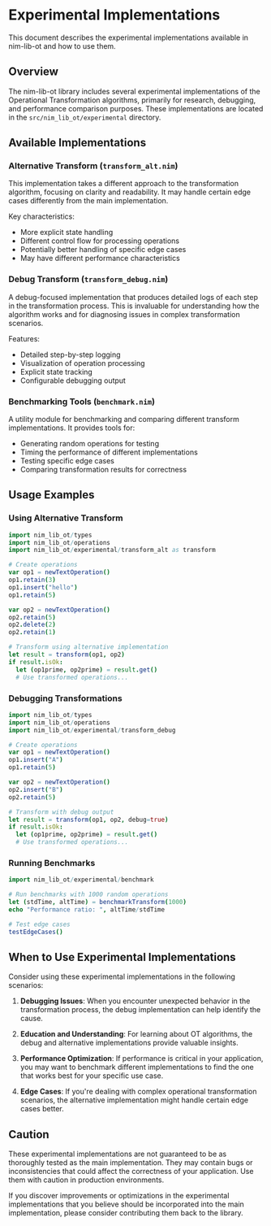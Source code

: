 # Experimental Implementations

This document describes the experimental implementations available in nim-lib-ot and how to use them.

## Overview

The nim-lib-ot library includes several experimental implementations of the Operational Transformation algorithms, primarily for research, debugging, and performance comparison purposes. These implementations are located in the `src/nim_lib_ot/experimental` directory.

## Available Implementations

### Alternative Transform (`transform_alt.nim`)

This implementation takes a different approach to the transformation algorithm, focusing on clarity and readability. It may handle certain edge cases differently from the main implementation.

Key characteristics:
- More explicit state handling
- Different control flow for processing operations
- Potentially better handling of specific edge cases
- May have different performance characteristics

### Debug Transform (`transform_debug.nim`)

A debug-focused implementation that produces detailed logs of each step in the transformation process. This is invaluable for understanding how the algorithm works and for diagnosing issues in complex transformation scenarios.

Features:
- Detailed step-by-step logging
- Visualization of operation processing
- Explicit state tracking
- Configurable debugging output

### Benchmarking Tools (`benchmark.nim`)

A utility module for benchmarking and comparing different transform implementations. It provides tools for:
- Generating random operations for testing
- Timing the performance of different implementations
- Testing specific edge cases
- Comparing transformation results for correctness

## Usage Examples

### Using Alternative Transform

```nim
import nim_lib_ot/types
import nim_lib_ot/operations
import nim_lib_ot/experimental/transform_alt as transform

# Create operations
var op1 = newTextOperation()
op1.retain(3)
op1.insert("hello")
op1.retain(5)

var op2 = newTextOperation()
op2.retain(5)
op2.delete(2)
op2.retain(1)

# Transform using alternative implementation
let result = transform(op1, op2)
if result.isOk:
  let (op1prime, op2prime) = result.get()
  # Use transformed operations...
```

### Debugging Transformations

```nim
import nim_lib_ot/types
import nim_lib_ot/operations
import nim_lib_ot/experimental/transform_debug

# Create operations
var op1 = newTextOperation()
op1.insert("A")
op1.retain(5)

var op2 = newTextOperation()
op2.insert("B")
op2.retain(5)

# Transform with debug output
let result = transform(op1, op2, debug=true)
if result.isOk:
  let (op1prime, op2prime) = result.get()
  # Use transformed operations...
```

### Running Benchmarks

```nim
import nim_lib_ot/experimental/benchmark

# Run benchmarks with 1000 random operations
let (stdTime, altTime) = benchmarkTransform(1000)
echo "Performance ratio: ", altTime/stdTime

# Test edge cases
testEdgeCases()
```

## When to Use Experimental Implementations

Consider using these experimental implementations in the following scenarios:

1. **Debugging Issues**: When you encounter unexpected behavior in the transformation process, the debug implementation can help identify the cause.

2. **Education and Understanding**: For learning about OT algorithms, the debug and alternative implementations provide valuable insights.

3. **Performance Optimization**: If performance is critical in your application, you may want to benchmark different implementations to find the one that works best for your specific use case.

4. **Edge Cases**: If you're dealing with complex operational transformation scenarios, the alternative implementation might handle certain edge cases better.

## Caution

These experimental implementations are not guaranteed to be as thoroughly tested as the main implementation. They may contain bugs or inconsistencies that could affect the correctness of your application. Use them with caution in production environments.

If you discover improvements or optimizations in the experimental implementations that you believe should be incorporated into the main implementation, please consider contributing them back to the library.